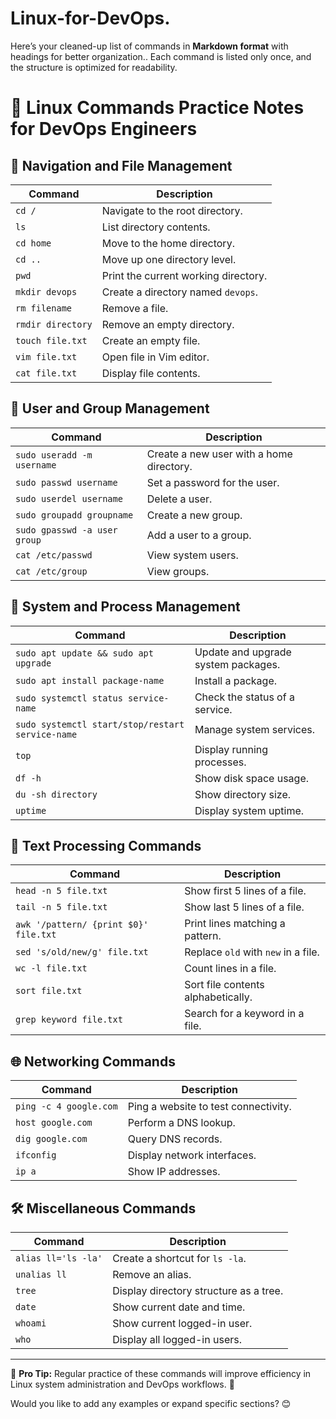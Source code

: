 # Linux-for-DevOps.

Here’s your cleaned-up list of commands in **Markdown format** with headings for better organization.. Each command is listed only once, and the structure is optimized for readability.

# 📌 Linux Commands Practice Notes for DevOps Engineers

## 📂 Navigation and File Management
| Command | Description |
|---------|-------------|
| `cd /` | Navigate to the root directory. |
| `ls` | List directory contents. |
| `cd home` | Move to the home directory. |
| `cd ..` | Move up one directory level. |
| `pwd` | Print the current working directory. |
| `mkdir devops` | Create a directory named `devops`. |
| `rm filename` | Remove a file. |
| `rmdir directory` | Remove an empty directory. |
| `touch file.txt` | Create an empty file. |
| `vim file.txt` | Open file in Vim editor. |
| `cat file.txt` | Display file contents. |

## 👥 User and Group Management
| Command | Description |
|---------|-------------|
| `sudo useradd -m username` | Create a new user with a home directory. |
| `sudo passwd username` | Set a password for the user. |
| `sudo userdel username` | Delete a user. |
| `sudo groupadd groupname` | Create a new group. |
| `sudo gpasswd -a user group` | Add a user to a group. |
| `cat /etc/passwd` | View system users. |
| `cat /etc/group` | View groups. |

## 🔄 System and Process Management
| Command | Description |
|---------|-------------|
| `sudo apt update && sudo apt upgrade` | Update and upgrade system packages. |
| `sudo apt install package-name` | Install a package. |
| `sudo systemctl status service-name` | Check the status of a service. |
| `sudo systemctl start/stop/restart service-name` | Manage system services. |
| `top` | Display running processes. |
| `df -h` | Show disk space usage. |
| `du -sh directory` | Show directory size. |
| `uptime` | Display system uptime. |

## 📝 Text Processing Commands
| Command | Description |
|---------|-------------|
| `head -n 5 file.txt` | Show first 5 lines of a file. |
| `tail -n 5 file.txt` | Show last 5 lines of a file. |
| `awk '/pattern/ {print $0}' file.txt` | Print lines matching a pattern. |
| `sed 's/old/new/g' file.txt` | Replace `old` with `new` in a file. |
| `wc -l file.txt` | Count lines in a file. |
| `sort file.txt` | Sort file contents alphabetically. |
| `grep keyword file.txt` | Search for a keyword in a file. |

## 🌐 Networking Commands
| Command | Description |
|---------|-------------|
| `ping -c 4 google.com` | Ping a website to test connectivity. |
| `host google.com` | Perform a DNS lookup. |
| `dig google.com` | Query DNS records. |
| `ifconfig` | Display network interfaces. |
| `ip a` | Show IP addresses. |

## 🛠 Miscellaneous Commands
| Command | Description |
|---------|-------------|
| `alias ll='ls -la'` | Create a shortcut for `ls -la`. |
| `unalias ll` | Remove an alias. |
| `tree` | Display directory structure as a tree. |
| `date` | Show current date and time. |
| `whoami` | Show current logged-in user. |
| `who` | Display all logged-in users. |

---

📌 **Pro Tip:** Regular practice of these commands will improve efficiency in Linux system administration and DevOps workflows. 🚀

Would you like to add any examples or expand specific sections? 😊
